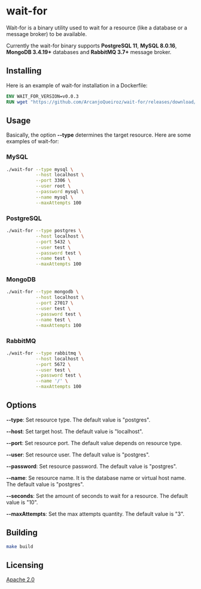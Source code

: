 # wait-for

Wait-for is a binary utility used to wait for a resource (like a database or a message broker) to be available.

Currently the wait-for binary supports **PostgreSQL 11**, **MySQL 8.0.16**, **MongoDB 3.4.19+** databases and **RabbitMQ 3.7+** message broker.

## Installing

Here is an example of wait-for installation in a Dockerfile:

```dockerfile
ENV WAIT_FOR_VERSION=v0.0.3
RUN wget "https://github.com/ArcanjoQueiroz/wait-for/releases/download/${WAIT_FOR_VERSION}/wait-for" && chmod u+x wait-for
  ```

## Usage

Basically, the option **--type** determines the target resource. Here are some examples of wait-for:

### MySQL

```sh
./wait-for --type mysql \
           --host localhost \
           --port 3306 \
           --user root \
           --password mysql \
           --name mysql \
           --maxAttempts 100
```

### PostgreSQL

```sh
./wait-for --type postgres \
           --host localhost \
           --port 5432 \
           --user test \
           --password test \
           --name test \
           --maxAttempts 100
```

### MongoDB

```sh
./wait-for --type mongodb \
           --host localhost \
           --port 27017 \
           --user test \
           --password test \
           --name test \
           --maxAttempts 100
```

### RabbitMQ

```sh
./wait-for --type rabbitmq \
           --host localhost \
           --port 5672 \
           --user test \
           --password test \
           --name '/' \
           --maxAttempts 100
```

## Options

**--type**: Set resource type. The default value is "postgres".

**--host**: Set target host. The default value is "localhost".

**--port**: Set resource port. The default value depends on resource type.

**--user**: Set resource user. The default value is "postgres".

**--password**: Set resource password. The default value is "postgres".

**--name**: Se resource name. It is the database name or virtual host name. The default value is "postgres".

**--seconds**: Set the amount of seconds to wait for a resource. The default value is "10".

**--maxAttempts**: Set the max attempts quantity. The default value is "3".

## Building

```sh
make build
```

## Licensing

[Apache 2.0](https://www.apache.org/licenses/LICENSE-2.0.html)
